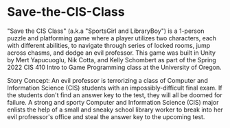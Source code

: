 # Save-the-CIS-Class

"Save the CIS Class" (a.k.a "SportsGirl and LibraryBoy") is a 1-person puzzle and platforming game where a player utilizes two characters, each with different abilities, 
to navigate through series of locked rooms, jump across chasms, and dodge an evil professor. This game was built in Unity by Mert Yapucuoglu, Nik Cotta, and Kelly Schombert 
as part of the Spring 2022 CIS 410 Intro to Game Programming class at the University of Oregon.

Story Concept: An evil professor is terrorizing a class of Computer and Information Science (CIS) students with an impossibly-difficult final exam. If the students don't find an answer key to the test, they will all be doomed for failure. A strong and sporty Computer and Information Science (CIS) major enlists the help of a small and sneaky school library worker to break
into her evil profressor's office and steal the answer key to the upcoming test. 
